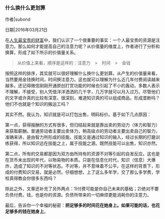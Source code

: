 ### 什么换什么更划算

作者|subond

日期|2016年03月21日

在[人生最宝贵的财富](D01.md)中，我们认识了一个很重要的事实：一个人最宝贵的资源是注意力。那么如何才能提高自己的注意力呢？从价值量的维度上，作者进行了分析和换算，形成了如下所示的价值量关系。

> 从价值上来看，顺序是这样的：注意力　>　时间　>　金钱

按照这样的排序，其实就可以很好理解什么换什么更划算。从产生的价值量来看，当然要用金钱换时间，时间换注意力。这也就可以理解为什么近几年付费阅读越来越多。还记得微信刚刚开通原创打赏功能的时候也引起了不小的轰动，多数人表示不理解，不接受，别人凭借洋洋洒洒的几千字，几万字就可以月入过万。尽管他们的文字或许真的比较有深意，很深刻，难道知识真的可以组成商品，形成垄断吗？他们不也就是个知识的搬运工吗？

其实不然。我认为，知识就是可以打包出售，明码标价。基于如下几点原因：

第一点，获得报酬的方式有很多，但归结起来就是靠出卖的劳动力（体力和智力）来获取薪酬。普通劳动者主要出卖体力，稍高级点的劳动者主要出卖自己的智力，准确来讲，是由智力所形成的技能。技能又是通过知识的输入，经过长期的打磨训练获得，所以知识远在技能之上，属于技能之源。既然技能可以出售，知识亦然。

第二点，所有的交易都是因为双方由所持有的资源不对等引起的自发反应。这也是在货币未出现的年代，以物易物的本质。只是在信息化时代，知识（信息）大爆炸，造成了知识的不对等状态。不对等，并不意味着不公平。在这样的背景下，形成的付费知识交易，就是必然。仔细想想，上了这么多年学，交了那么多学费，学校真得教会你很多东西吗？

除此之外，文章还补充了另外两点：1)付费可能是你自己未来的基础；2)绝对不要负债付费。钱，也是你的资源。负债所带来的一切麻烦更能消耗你的注意力。

最后，告诉你一个幸福的秘密：**把足够多的时间花在她身上。如果可能的话，也花足够多的钱在她身上**。
